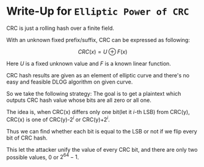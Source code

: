 # Write-Up for `Elliptic Power of CRC`

CRC is just a rolling hash over a finite field.

With an unknown fixed prefix/suffix, CRC can be expressed as following:

$$
CRC(x) = U \oplus F(x)
$$

Here $U$ is a fixed unknown value and $F$ is a known linear function.

CRC hash results are given as an element of elliptic curve and there's no easy and feasible DLOG algorithm on given curve.

So we take the following strategy: The goal is to get a plaintext which outputs CRC hash value whose bits are all zero or all one.

The idea is, when CRC(x) differs only one bit(let it $i$-th LSB) from CRC(y), CRC(x) is one of CRC(y)-$2^i$ or CRC(y)+$2^i$.

Thus we can find whether each bit is equal to the LSB or not if we flip every bit of CRC hash.

This let the attacker unify the value of every CRC bit, and there are only two possible values, $0$ or $2^{64}-1$.